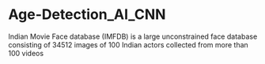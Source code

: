 # Age-Detection_AI_CNN
Indian Movie Face database (IMFDB) is a large unconstrained face database consisting of 34512 images of 100 Indian actors collected from more than 100 videos
